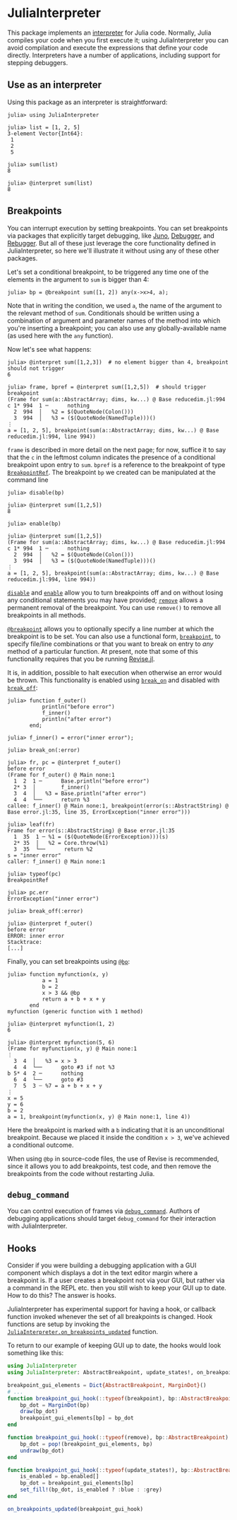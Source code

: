 # JuliaInterpreter

This package implements an [interpreter](https://en.wikipedia.org/wiki/Interpreter_(computing)) for Julia code.
Normally, Julia compiles your code when you first execute it; using JuliaInterpreter you can
avoid compilation and execute the expressions that define your code directly.
Interpreters have a number of applications, including support for stepping debuggers.

## Use as an interpreter

Using this package as an interpreter is straightforward:

```jldoctest demo1
julia> using JuliaInterpreter

julia> list = [1, 2, 5]
3-element Vector{Int64}:
 1
 2
 5

julia> sum(list)
8

julia> @interpret sum(list)
8
```

## Breakpoints

You can interrupt execution by setting breakpoints.
You can set breakpoints via packages that explicitly target debugging,
like [Juno](https://junolab.org/), [Debugger](https://github.com/JuliaDebug/Debugger.jl), and
[Rebugger](https://github.com/timholy/Rebugger.jl).
But all of these just leverage the core functionality defined in JuliaInterpreter,
so here we'll illustrate it without using any of these other packages.

Let's set a conditional breakpoint, to be triggered any time one of the elements in the
argument to `sum` is bigger than 4:

```jldoctest demo1; filter = r"in Base at .*$"
julia> bp = @breakpoint sum([1, 2]) any(x->x>4, a);
```

Note that in writing the condition, we used `a`, the name of the argument to the relevant
method of `sum`. Conditionals should be written using a combination of argument and parameter
names of the method into which you're inserting a breakpoint; you can also use any
globally-available name (as used here with the `any` function).

Now let's see what happens:

```jldoctest demo1; filter = [r"in Base at .*$", r"[^\d]\d\d\d[^\d]", r"(c 1|d 1)"]
julia> @interpret sum([1,2,3])  # no element bigger than 4, breakpoint should not trigger
6

julia> frame, bpref = @interpret sum([1,2,5])  # should trigger breakpoint
(Frame for sum(a::AbstractArray; dims, kw...) @ Base reducedim.jl:994
c 1* 994  1 ─      nothing
  2  994  │   %2 = $(QuoteNode(Colon()))
  3  994  │   %3 = ($(QuoteNode(NamedTuple)))()
⋮
a = [1, 2, 5], breakpoint(sum(a::AbstractArray; dims, kw...) @ Base reducedim.jl:994, line 994))
```

`frame` is described in more detail on the next page; for now, suffice it to say
that the `c` in the leftmost column indicates the presence of a conditional breakpoint
upon entry to `sum`. `bpref` is a reference to the breakpoint of type [`BreakpointRef`](@ref).
The breakpoint `bp` we created can be manipulated at the command line

```jldoctest demo1; filter = [r"in Base at .*$", r"[^\d]\d\d\d[^\d]", r"(c 1|d 1)"]
julia> disable(bp)

julia> @interpret sum([1,2,5])
8

julia> enable(bp)

julia> @interpret sum([1,2,5])
(Frame for sum(a::AbstractArray; dims, kw...) @ Base reducedim.jl:994
c 1* 994  1 ─      nothing
  2  994  │   %2 = $(QuoteNode(Colon()))
  3  994  │   %3 = ($(QuoteNode(NamedTuple)))()
⋮
a = [1, 2, 5], breakpoint(sum(a::AbstractArray; dims, kw...) @ Base reducedim.jl:994, line 994))
```

[`disable`](@ref) and [`enable`](@ref) allow you to turn breakpoints off and on without losing any
conditional statements you may have provided; [`remove`](@ref) allows a permanent removal of
the breakpoint. You can use `remove()` to remove all breakpoints in all methods.

[`@breakpoint`](@ref) allows you to optionally specify a line number at which the breakpoint
is to be set. You can also use a functional form, [`breakpoint`](@ref), to specify file/line
combinations or that you want to break on entry to *any* method of a particular function.
At present, note that some of this functionality requires that you be running
[Revise.jl](https://github.com/timholy/Revise.jl).

It is, in addition, possible to halt execution when otherwise an error would be thrown.
This functionality is enabled using [`break_on`](@ref) and disabled with [`break_off`](@ref):

```jldoctest demo1; filter=r"none:\d"
julia> function f_outer()
           println("before error")
           f_inner()
           println("after error")
       end;

julia> f_inner() = error("inner error");

julia> break_on(:error)

julia> fr, pc = @interpret f_outer()
before error
(Frame for f_outer() @ Main none:1
  1  2  1 ─      Base.println("before error")
  2* 3  │        f_inner()
  3  4  │   %3 = Base.println("after error")
  4  4  └──      return %3
callee: f_inner() @ Main none:1, breakpoint(error(s::AbstractString) @ Base error.jl:35, line 35, ErrorException("inner error")))

julia> leaf(fr)
Frame for error(s::AbstractString) @ Base error.jl:35
  1  35  1 ─ %1 = ($(QuoteNode(ErrorException)))(s)
  2* 35  │   %2 = Core.throw(%1)
  3  35  └──      return %2
s = "inner error"
caller: f_inner() @ Main none:1

julia> typeof(pc)
BreakpointRef

julia> pc.err
ErrorException("inner error")

julia> break_off(:error)

julia> @interpret f_outer()
before error
ERROR: inner error
Stacktrace:
[...]
```

Finally, you can set breakpoints using [`@bp`](@ref):

```jldoctest demo1; filter=r"none:\d"
julia> function myfunction(x, y)
           a = 1
           b = 2
           x > 3 && @bp
           return a + b + x + y
       end
myfunction (generic function with 1 method)

julia> @interpret myfunction(1, 2)
6

julia> @interpret myfunction(5, 6)
(Frame for myfunction(x, y) @ Main none:1
⋮
  3  4  │   %3 = x > 3
  4  4  └──      goto #3 if not %3
b 5* 4  2 ─      nothing
  6  4  └──      goto #3
  7  5  3 ┄ %7 = a + b + x + y
⋮
x = 5
y = 6
b = 2
a = 1, breakpoint(myfunction(x, y) @ Main none:1, line 4))
```

Here the breakpoint is marked with a `b` indicating that it is an unconditional breakpoint.
Because we placed it inside the condition `x > 3`, we've achieved a conditional outcome.

When using `@bp` in source-code files, the use of Revise is recommended,
since it allows you to add breakpoints, test code, and then remove the breakpoints from the
code without restarting Julia.

## `debug_command`

You can control execution of frames via [`debug_command`](@ref).
Authors of debugging applications should target `debug_command` for their interaction
with JuliaInterpreter.

## Hooks
Consider if you were building a debugging application with a GUI component which displays a dot in the text editor margin where a breakpoint is.
If a user creates a breakpoint not via your GUI, but rather via a command in the REPL etc.
then you still wish to keep your GUI up to date.
How to do this? The answer is hooks.


JuliaInterpreter has experimental support for having  a hook, or callback function invoked
whenever the set of all breakpoints is changed.
Hook functions are setup by invoking the [`JuliaInterpreter.on_breakpoints_updated`](@ref) function.

To return to our example of keeping GUI up to date, the hooks would look something like this:
```julia
using JuliaInterpreter
using JuliaInterpreter: AbstractBreakpoint, update_states!, on_breakpoints_updated

breakpoint_gui_elements = Dict{AbstractBreakpoint, MarginDot}()
# ...
function breakpoint_gui_hook(::typeof(breakpoint), bp::AbstractBreakpoint)
    bp_dot = MarginDot(bp)
    draw(bp_dot)
    breakpoint_gui_elements[bp] = bp_dot
end

function breakpoint_gui_hook(::typeof(remove), bp::AbstractBreakpoint)
    bp_dot = pop!(breakpoint_gui_elements, bp)
    undraw(bp_dot)
end

function breakpoint_gui_hook(::typeof(update_states!), bp::AbstractBreakpoint)
    is_enabled = bp.enabled[]
    bp_dot = breakpoint_gui_elements[bp]
    set_fill!(bp_dot, is_enabled ? :blue : :grey)
end

on_breakpoints_updated(breakpoint_gui_hook)
```
